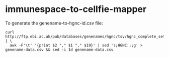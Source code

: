 # immunespace-to-cellfie-mapper


To generate the genename-to-hgnc-id.csv file:
```shell
curl http://ftp.ebi.ac.uk/pub/databases/genenames/hgnc/tsv/hgnc_complete_set.txt | \
  awk -F'\t' '{print $2 "," $1 "," $19}' | sed 's;HGNC:;;g' > genename-data.csv && sed -i 1d genename-data.csv
```
